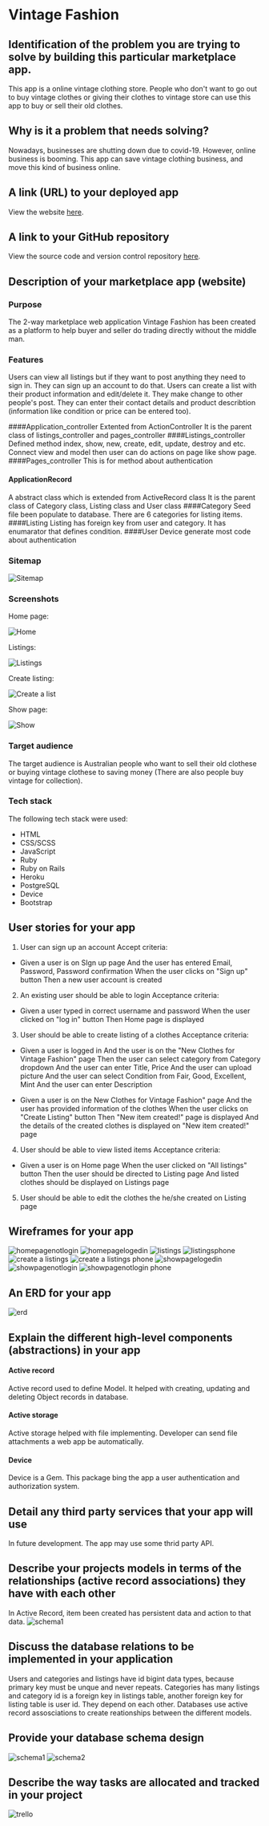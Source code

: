 
# Vintage Fashion

## Identification of the problem you are trying to solve by building this particular marketplace app.

This app is a online vintage clothing store. People who don't want to go out to buy vintage clothes or giving their clothes to vintage store can use this app to buy or sell their old clothes.

## Why is it a problem that needs solving?

Nowadays, businesses are shutting down due to covid-19. However, online business is booming. This app can save vintage clothing business, and move this kind of business online. 

## A link (URL) to your deployed app

View the website [here](https://vintage-fashion.herokuapp.com/).

## A link to your GitHub repository

View the source code and version control repository [here](https://github.com/xinyirachel/VintageFashion).

## Description of your marketplace app (website)

### Purpose

The 2-way marketplace web application Vintage Fashion has been created as a platform to help buyer and seller do trading directly without the middle man.

### Features
Users can view all listings but if they want to post anything they need to sign in. They can sign up an account to do that. Users can create a list with their product information and edit/delete it. They make change to other people's post. They can enter their contact details and product describtion (information like condition or price can be entered too). 

####Application_controller
Extented from ActionController
It is the parent class of listings_controller and pages_controller
####Listings_controller
Defined method index, show, new, create, edit, update, destroy and etc. Connect view and model then user can do actions on page like show page.
####Pages_controller
This is for method about authentication
#### ApplicationRecord
A abstract class which is extended from ActiveRecord class
It is the parent class of Category class, Listing class and User class
####Category
Seed file been populate to database. There are 6 categories for listing items.
####Listing
 Listing has foreign key from user and category. It has enumarator that defines condition.
####User
Device generate most code about authentication

### Sitemap

![Sitemap](/docs/sitemap.jpg)

### Screenshots

Home page:

![Home](/docs/homepage.png)

Listings:

![Listings](/docs/listings.png)

Create listing:

![Create a list](/docs/createalist.png)

Show page:

![Show](/docs/show.png)

### Target audience
The target audience is Australian people who want to sell their old clothese or buying vintage clothese to saving money (There are also people buy vintage for collection).

### Tech stack
The following tech stack were used:
- HTML
- CSS/SCSS
- JavaScript
- Ruby
- Ruby on Rails
- Heroku
- PostgreSQL
- Device 
- Bootstrap

## User stories for your app
1. User can sign up an account
Accept criteria:
* Given a user is on SIgn up page
   And the user has entered Email, Password, Password confirmation
   When the user clicks on "Sign up" button
   Then a new user account is created
   
2. An existing user should be able to login 
Acceptance criteria:
*	Given a user typed in correct username and password
	When the user clicked on "log in" button
	Then Home page is displayed

3. User should be able to create listing of a clothes
Acceptance criteria:
*	Given a user is logged in
	And the user is on the "New Clothes for Vintage Fashion" page
	Then the user can select category from Category dropdown 
	And the user can enter Title, Price
	And the user can upload picture
	And the user can select Condition from Fair, Good, Excellent, Mint
	And the user can enter Description
	
*	Given a user is on the New Clothes for Vintage Fashion" page
	And the user has provided information of the clothes
	When the user clicks on "Create Listing" button
	Then "New item created!" page is displayed
	And the details of the created clothes is displayed on "New item created!" page

4. User should be able to view listed items
Acceptance criteria:
*	Given a user is on Home page
	When the user clicked on "All listings" button
	Then the user should be directed to Listing page
	And listed clothes should be displayed on Listings page

5. User should be able to edit the clothes the he/she created on Listing page

## Wireframes for your app
![homepagenotlogin](/docs/3.png)
![homepagelogedin](/docs/4.png)
![listings](/docs/1.png)
![listingsphone](/docs/11.png)
![create a listings](/docs/2.png)
![create a listings phone](/docs/22.png)
![showpagelogedin](/docs/5.png)
![showpagenotlogin](/docs/6.png)
![showpagenotlogin phone](/docs/7.png)

## An ERD for your app
![erd](/docs/ERD.jpg)

## Explain the different high-level components (abstractions) in your app
#### Active record
 Active record used to define Model. It helped with creating, updating and deleting Object records in database.
#### Active storage
Active storage helped with file implementing.  Developer can send file attachments a web app be automatically.
#### Device
Device is a Gem. This package bing the app a user authentication and authorization system.

## Detail any third party services that your app will use
In future development. The app may use some thrid party API.

## Describe your projects models in terms of the relationships (active record associations) they have with each other
In Active Record, item been created has persistent data and action to that data.
![schema1](/docs/s.png)

## Discuss the database relations to be implemented in your application
Users and categories and listings have id bigint data types, because primary key must be unque and never repeats. Categories has many listings and category id is a foreign key in listings table, another foreign key for listing table is user id. They depend on each other. Databases use active record assosciations to create reationships between the different models. 

## Provide your database schema design
![schema1](/docs/s.png)
![schema2](/docs/s2.png)

## Describe the way tasks are allocated and tracked in your project
![trello](/docs/trello.png)
